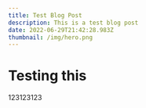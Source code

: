 ```yaml
---
title: Test Blog Post
description: This is a test blog post
date: 2022-06-29T21:42:28.983Z
thumbnail: /img/hero.png
---
```

# Testing this

123123123